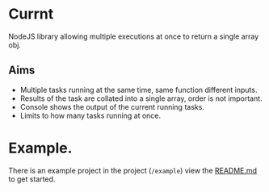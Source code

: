 # Currnt
NodeJS library allowing multiple executions at once to return a single array obj.

## Aims
- Multiple tasks running at the same time, same function different inputs.
- Results of the task are collated into a single array, order is not important.
- Console shows the output of the current running tasks.
- Limits to how many tasks running at once.

# Example.
There is an example project in the project (`/example`) view the [README.md](example/) to get started.